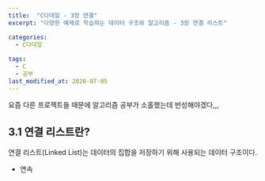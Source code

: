 ```yaml
---
title:  "C다데알 - 3장 연결"
excerpt: "다양한 예제로 학습하는 데이터 구조와 알고리즘 - 3장 연결 리스트"

categories:
  - C다데알
  
tags:
  - C
  - 공부
last_modified_at: 2020-07-05
---
```


요즘 다른 프로젝트들 때문에 알고리즘 공부가 소홀했는데 반성해야겠다,,,

## 3.1 연결 리스트란?

연결 리스트(Linked List)는 데이터의 집합을 저장하기 위해 사용되는 데이터 구조이다.

* 연속
